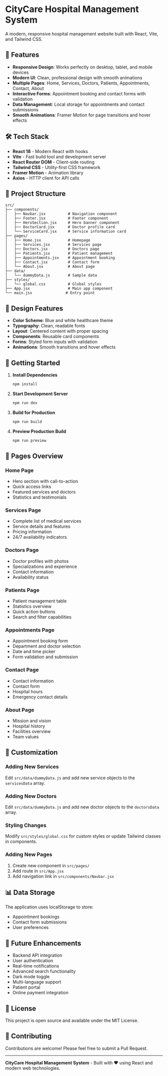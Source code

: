 # CityCare Hospital Management System

A modern, responsive hospital management website built with React, Vite, and Tailwind CSS.

## 🚀 Features

- **Responsive Design**: Works perfectly on desktop, tablet, and mobile devices
- **Modern UI**: Clean, professional design with smooth animations
- **Multiple Pages**: Home, Services, Doctors, Patients, Appointments, Contact, About
- **Interactive Forms**: Appointment booking and contact forms with validation
- **Data Management**: Local storage for appointments and contact submissions
- **Smooth Animations**: Framer Motion for page transitions and hover effects

## 🛠️ Tech Stack

- **React 18** - Modern React with hooks
- **Vite** - Fast build tool and development server
- **React Router DOM** - Client-side routing
- **Tailwind CSS** - Utility-first CSS framework
- **Framer Motion** - Animation library
- **Axios** - HTTP client for API calls

## 📁 Project Structure

```
src/
├── components/
│   ├── Navbar.jsx          # Navigation component
│   ├── Footer.jsx          # Footer component
│   ├── HeroSection.jsx     # Hero banner component
│   ├── DoctorCard.jsx      # Doctor profile card
│   └── ServiceCard.jsx     # Service information card
├── pages/
│   ├── Home.jsx            # Homepage
│   ├── Services.jsx        # Services page
│   ├── Doctors.jsx         # Doctors page
│   ├── Patients.jsx        # Patient management
│   ├── Appointments.jsx    # Appointment booking
│   ├── Contact.jsx         # Contact form
│   └── About.jsx           # About page
├── data/
│   └── dummyData.js        # Sample data
├── styles/
│   └── global.css          # Global styles
├── App.jsx                 # Main app component
└── main.jsx               # Entry point
```

## 🎨 Design Features

- **Color Scheme**: Blue and white healthcare theme
- **Typography**: Clean, readable fonts
- **Layout**: Centered content with proper spacing
- **Components**: Reusable card components
- **Forms**: Styled form inputs with validation
- **Animations**: Smooth transitions and hover effects

## 🚀 Getting Started

1. **Install Dependencies**
   ```bash
   npm install
   ```

2. **Start Development Server**
   ```bash
   npm run dev
   ```

3. **Build for Production**
   ```bash
   npm run build
   ```

4. **Preview Production Build**
   ```bash
   npm run preview
   ```

## 📱 Pages Overview

### Home Page
- Hero section with call-to-action
- Quick access links
- Featured services and doctors
- Statistics and testimonials

### Services Page
- Complete list of medical services
- Service details and features
- Pricing information
- 24/7 availability indicators

### Doctors Page
- Doctor profiles with photos
- Specializations and experience
- Contact information
- Availability status

### Patients Page
- Patient management table
- Statistics overview
- Quick action buttons
- Search and filter capabilities

### Appointments Page
- Appointment booking form
- Department and doctor selection
- Date and time picker
- Form validation and submission

### Contact Page
- Contact information
- Contact form
- Hospital hours
- Emergency contact details

### About Page
- Mission and vision
- Hospital history
- Facilities overview
- Team values

## 🔧 Customization

### Adding New Services
Edit `src/data/dummyData.js` and add new service objects to the `servicesData` array.

### Adding New Doctors
Edit `src/data/dummyData.js` and add new doctor objects to the `doctorsData` array.

### Styling Changes
Modify `src/styles/global.css` for custom styles or update Tailwind classes in components.

### Adding New Pages
1. Create new component in `src/pages/`
2. Add route in `src/App.jsx`
3. Add navigation link in `src/components/Navbar.jsx`

## 📊 Data Storage

The application uses localStorage to store:
- Appointment bookings
- Contact form submissions
- User preferences

## 🌟 Future Enhancements

- Backend API integration
- User authentication
- Real-time notifications
- Advanced search functionality
- Dark mode toggle
- Multi-language support
- Patient portal
- Online payment integration

## 📄 License

This project is open source and available under the MIT License.

## 🤝 Contributing

Contributions are welcome! Please feel free to submit a Pull Request.

---

**CityCare Hospital Management System** - Built with ❤️ using React and modern web technologies.
